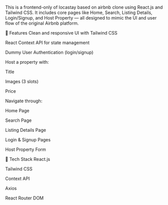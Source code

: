 This is a frontend-only of locastay based on airbnb clone  using React.js and Tailwind CSS. It includes core pages like Home, Search, Listing Details, Login/Signup, and Host Property — all designed to mimic the UI and user flow of the original Airbnb platform.


🚀 Features
Clean and responsive UI with Tailwind CSS

React Context API for state management

Dummy User Authentication (login/signup)

Host a property with:

Title

Images (3 slots)

Price

Navigate through:

Home Page

Search Page

Listing Details Page

Login & Signup Pages

Host Property Form

🧰 Tech Stack
React.js

Tailwind CSS

Context API

Axios

React Router DOM
